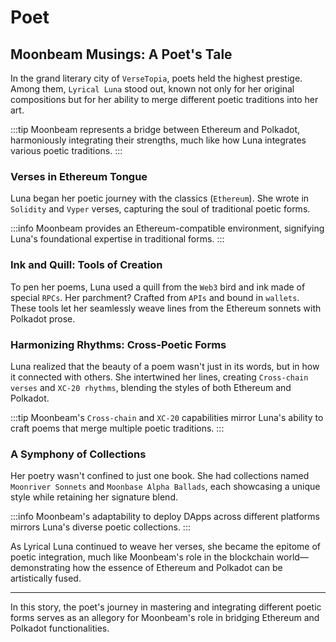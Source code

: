 # Poet



## **Moonbeam Musings: A Poet's Tale**

In the grand literary city of `VerseTopia`, poets held the highest prestige. Among them, `Lyrical Luna` stood out, known not only for her original compositions but for her ability to merge different poetic traditions into her art.

:::tip
Moonbeam represents a bridge between Ethereum and Polkadot, harmoniously integrating their strengths, much like how Luna integrates various poetic traditions.
:::

### **Verses in Ethereum Tongue**

Luna began her poetic journey with the classics (`Ethereum`). She wrote in `Solidity` and `Vyper` verses, capturing the soul of traditional poetic forms.

:::info
Moonbeam provides an Ethereum-compatible environment, signifying Luna's foundational expertise in traditional forms.
:::

### **Ink and Quill: Tools of Creation**

To pen her poems, Luna used a quill from the `Web3` bird and ink made of special `RPCs`. Her parchment? Crafted from `APIs` and bound in `wallets`. These tools let her seamlessly weave lines from the Ethereum sonnets with Polkadot prose.

### **Harmonizing Rhythms: Cross-Poetic Forms**

Luna realized that the beauty of a poem wasn't just in its words, but in how it connected with others. She intertwined her lines, creating `Cross-chain verses` and `XC-20 rhythms`, blending the styles of both Ethereum and Polkadot.

:::tip
Moonbeam's `Cross-chain` and `XC-20` capabilities mirror Luna's ability to craft poems that merge multiple poetic traditions.
:::

### **A Symphony of Collections**

Her poetry wasn't confined to just one book. She had collections named `Moonriver Sonnets` and `Moonbase Alpha Ballads`, each showcasing a unique style while retaining her signature blend.

:::info
Moonbeam's adaptability to deploy DApps across different platforms mirrors Luna's diverse poetic collections.
:::

As Lyrical Luna continued to weave her verses, she became the epitome of poetic integration, much like Moonbeam's role in the blockchain world—demonstrating how the essence of Ethereum and Polkadot can be artistically fused.

---

In this story, the poet's journey in mastering and integrating different poetic forms serves as an allegory for Moonbeam's role in bridging Ethereum and Polkadot functionalities.